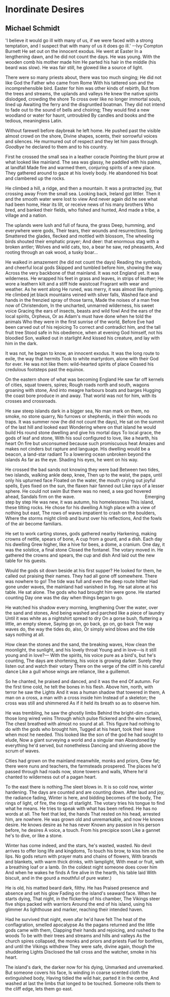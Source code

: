 # Inordinate Desires
## Michael Schmidt
'I believe it would go ill with many of us, if we were faced with a
strong temptation, and I suspect that with many of us it does go ill.'
                                                                            --Ivy Compton Burnett
He set out on the innocent exodus. He went at Easter
In a lengthening dawn, and he did not count the days.
He was young. With the wooden comb his mother made him
He parted his hair in the middle (his beard was slow).
He was fair still, he glowed like a source of light.

There were so many priests about, there was too much singing;
He did not like God the Father who came from Rome
With his tattered son and the incomprehensible bird.
Easter for him was other kinds of rebirth,
But from the trees and streams, the uplands and valleys
He knew the native spirits dislodged, crowding the shore
To cross over like no longer immortal souls, lined up
Awaiting the ferry and the disgruntled boatman.
They did not intend to fade out to the sound of bells and choiring;
They would find a new woodland or water for haunt, untroubled
By candles and books and the tedious, meaningless Latin.

Without farewell before daybreak he left home.
He pushed past the visible almost crowd on the shore,
Divine shapes, scents, their sorrowful voices and silences.
He murmured out of respect and they let him pass through.
 _Goodbye_ he declared to them and to his country.

First he crossed the small sea in a leather coracle
Pointing the blunt prow at what looked like mainland.
The sea was glassy, he paddled with his palms, at landfall
Made fire and warmed them, conjuring spirits of a new place.
They gathered around to gaze at his lovely body.
He abandoned his boat and clambered up the rocks.

He climbed a hill, a ridge, and then a mountain.
It was a protracted joy, that crossing away
From the small sea. Looking back, Ireland got littler.
Then it and the smooth water were lost to view
And never again did he see what had been home,
Hear its lilt, or receive news of his many brothers
Who bred, and banked their fields, who fished and hunted,
And made a tribe, a village and a nation.

The uplands were lush and full of fauna, the grass
Deep, humming, and everywhere were gods,
Their tears, their wounds and resurrections. Spring
Smattered the glades, flecked and mottled with blossom,
The wheeling birds shouted their emphatic prayer;
And deer: that enormous stag with a broken antler;
Wolves and wild cats, too, a bear he saw, red pheasants,
And rooting through an oak wood, a tusky boar...

He walked in amazement (he did not count the days)
Reading the symbols, and cheerful local gods
Skipped and tumbled before him, showing the way
Across the very backbone of that mainland.
It was not England yet. It was wilderness.
He wrapped his feet in grass and leaves, in strips of leather;
He wore a leathern kilt and a stiff hide waistcoat
Fragrant with wear and weather. As he went along
He runed, was merry, it was almost like rhyming.
He climbed jet black mountains veined with silver falls,
Washed face and hands in the frenzied spray of those tarns,
Made the noises of a man free now of Christendom,
In the uncharted, unmarred wilderness, his sweet voice
Gracing the ears of insects, beasts and wild fowl
And the ears of the local spirits, Orpheus,
Or as Adam's must have done when he told the animals
Who they were in the first sunrise of the world,
Before Eve had been carved out of his rejoicing
To correct and contradict him, and the tall fruit tree
Stood safe in his obedience, when at evening
God himself, not his bloodied Son, walked out in starlight
And kissed his creature, and lay with him in the dark.

It was not, he began to know, an innocent exodus.
It was the long route to exile, the way that hermits
Took to white martyrdom, alone with their God for ever.
He was not like them: wild-hearted spirits of place
Coaxed his credulous footsteps past the equinox.

On the eastern shore of what was becoming England
He saw far off kernels of cities, squat towers, spires;
Rough roads north and south, wagons groaning with stone,
And into meagre harbours boats and barges
Hugging the coast bore produce in and away.
That world was not for him, with its crosses and crossroads.

He saw steep islands dark in a bigger sea,
No man mark on them, no smoke, no stone quarry,
No furrows or shepherds, in their thin woods no traps.
It was summer now (he did not count the days),
He sat on the summit of the last hill and looked east
Wondering where on that island he would build
His round stone dwelling and give his mortal days
To local grace, the gods of leaf and stone,
With his soul configured to love, like a hearth, his heart
On fire but unconsumed because such promiscuous heat
Amazes and makes not cinders but rapture and language.
His dwelling would be a beacon, a land-star radiant
To a lowering ocean unbroken beyond the islands
As far as the eye. Shading his eyes, he went on his way.

He crossed the bad sands not knowing they were bad
Between two tides, two islands, walking ankle deep, knee,
Then up to the waist, the paps, until only his upturned face
Floated on the water, the mouth crying out joyful spells,
Eyes fixed on the sun, the flaxen hair fanned out
Like rays of a lesser sphere. He could not swim
But there was no need, a sea god hovered ahead,
Sandals firm on the wave.
                                                       Emerging step by step
He was new, it was autumn, his homelessness
This island, these tilting rocks. He chose for his dwelling
A high place with a view of nothing but east,
The rows of waves impatient to crash on the boulders,
Where the storms might climb and burst over his reflections,
And the fowls of the air become familiars.

He set to work carting stones, gods gathered nearby
Harkening, making crowns of nettle, spears of bone,
A cup from a gourd, and a dish. Each day his dwelling
Grew higher, like a hive for bees, a dome, a cranium.
One day, it was the solstice, a final stone
Closed the fontanel. The votary moved in.
He gathered the crowns and spears, the cup and dish
And laid out the new table for his guests.

Would the gods sit down beside at his first supper?
He looked for them, he called out praising their names.
They had all gone off somewhere. There was nowhere to go!
The tide was full and even the deep route hither
Had gone under waves, the mainland had vanished in fog.
He sat alone at his table. He sat alone.
The gods who had brought him were gone. He started counting
Day one was the day when things began to go.

He watched his shadow every morning, lengthening
Over the water, over the sand and stones,
And being washed and parched like a piece of laundry
Until it was white as a nightshirt spread to dry
On a gorse bush, fluttering a little, an empty sleeve,
Saying go on, go back, go on, go back
The way waves do, the way the tides do, also,
Or simply wind blows and the tide says nothing at all.

How clean the stones and the sand, the breaking waves,
How clean the moonlight, the sunlight, and his lovely throat
Young and in love—is it still young and in love?—
With the spirits, his voice pure as a bird's, but he's counting,
The days are shortening, his voice is growing darker.
Surely they listen out and watch their votary
There on the verge of the cliff in his careful dance
Like a gull whose wings are reliance, like a guillemot.

So he chanted, he praised and danced, and it was the end
Of autumn. For the first time cold, he telt the bones in his flesh.
Above him, north, with terror he saw the Lights
And it was a human shadow that towered in them,
A man on a cross, a man with a cross inside him
Instead of a skeleton; the cross was still and shimmered
As if it held its breath so as to observe him.

He was trembling, he saw the ghostly limbs
Behind the bright-dim curtain, those long wired veins
Through which pulse flickered and the wine flowed,
The chest breathed with almost no sound at all.
This figure had nothing to do with the gods who brought him,
Tugged at his heart, took their leave when most he needed.
This looked like the son of the god he had sought to elude,
Now a giant surveying a world and a singular man
Abandoned by everything he'd served, but nonetheless
Dancing and shivering above the scrum of waves.

Cities had grown on the mainland meanwhile, monks and priors,
Grew fat; there were nuns and teachers, the farmsteads prospered.
The places he'd passed through had roads now, stone towers and walls,
Where he'd chanted to wilderness out of a pagan heart.

To the east there is nothing.The sleet blows in.
It is so cold now, winter hardening.
The days are counted and are counting down.
After laud and joy, the radiance fading,
Winter is here, and bidding becomes of the body,
The rings of light, of fire, the rings of starlight.
The votary tries his tongue to find what he means.
He tries to speak with what has been refined.
He has no words at all. The feet that led, the hands
That rested on his head, arrested him, are nowhere.
He was grown old and unremarkable, and now
He knows desire. He knows desire as he has never
Known any passion in his person before, he desires
A voice, a touch. From his precipice soon
Like a gannet he's to dive, or like a stone.

Winter has come indeed, and the stars, he's wasted, wasted.
No devil arrives to offer long life and kingdoms,
To touch his brow, to kiss him on the lips.
No gods return with prayer mats and chains of flowers,
With brands and blankets, with warm thick drinks, with lamplight,
With meat or fruit, with a breathing loaf or a lamb.
(In the coldest night someone does cover him
And when he wakes he finds
A fire alive in the hearth, his table laid
With biscuit, and in the gourd a mouthful of pure water.)

He is old, his matted beard dark, filthy. He has
Praised presence and absence and set his glow
Fading on the island's seaward face. When he starts dying,
That night, in the flickering of his chamber,
The Vikings steer five ships packed with warriors
Around the end of his island, using his glimmer
As lighthouse and marker, reaching their intended haven.

Had he survived that night, even afar he'd have felt
The heat of the conflagration, smelled apocalypse
As the pagans returned and the little gods came with them,
Clapping their hands and rejoicing, and rushed to the woods
To be with their trees and streams and hills and valleys
As the church spires collapsed, the monks and priors and priests
Fuel for bonfires, and until the Vikings withdrew
They were safe, divine again, though the shuddering Lights
Disclosed the tall cross and the watcher, smoke in his heart.

The island's dark, the darker now for his dying,
Unmarked and unremarked. But someone covers his face,
Is winding in coarse scented cloth the extinguished body,
Having tidied the wild hair, parted it in the centre,
And washed at last the limbs that longed to be touched.
Someone rolls them to the cliff edge, lets them go east.